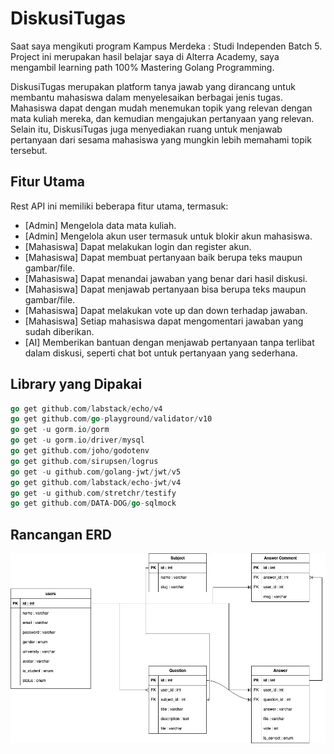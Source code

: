 # DiskusiTugas

Saat saya mengikuti program Kampus Merdeka : Studi Independen Batch 5. Project ini merupakan hasil belajar saya di Alterra Academy, saya mengambil learning path 100% Mastering Golang Programming.

DiskusiTugas merupakan platform tanya jawab yang dirancang untuk membantu mahasiswa dalam menyelesaikan berbagai jenis tugas. Mahasiswa dapat dengan mudah menemukan topik yang relevan dengan mata kuliah mereka, dan kemudian mengajukan pertanyaan yang relevan. Selain itu, DiskusiTugas juga menyediakan ruang untuk menjawab pertanyaan dari sesama mahasiswa yang mungkin lebih memahami topik tersebut.

## Fitur Utama

Rest API ini memiliki beberapa fitur utama, termasuk:

- [Admin] Mengelola data mata kuliah.
- [Admin] Mengelola akun user termasuk untuk blokir akun mahasiswa.
- [Mahasiswa] Dapat melakukan login dan register akun.
- [Mahasiswa] Dapat membuat pertanyaan baik berupa teks maupun gambar/file.
- [Mahasiswa] Dapat menandai jawaban yang benar dari hasil diskusi.
- [Mahasiswa] Dapat menjawab pertanyaan bisa berupa teks maupun gambar/file.
- [Mahasiswa] Dapat melakukan vote up dan down terhadap jawaban.
- [Mahasiswa] Setiap mahasiswa dapat mengomentari jawaban yang sudah diberikan.
- [AI] Memberikan bantuan dengan menjawab pertanyaan tanpa terlibat dalam diskusi, seperti chat bot untuk pertanyaan yang sederhana.

## Library yang Dipakai

```go
go get github.com/labstack/echo/v4
go get github.com/go-playground/validator/v10
go get -u gorm.io/gorm
go get -u gorm.io/driver/mysql
go get github.com/joho/godotenv
go get github.com/sirupsen/logrus
go get -u github.com/golang-jwt/jwt/v5
go get github.com/labstack/echo-jwt/v4
go get -u github.com/stretchr/testify
go get github.com/DATA-DOG/go-sqlmock
```
## Rancangan ERD

![Diagram](./assets/Diskusi-Tugas.jpg)